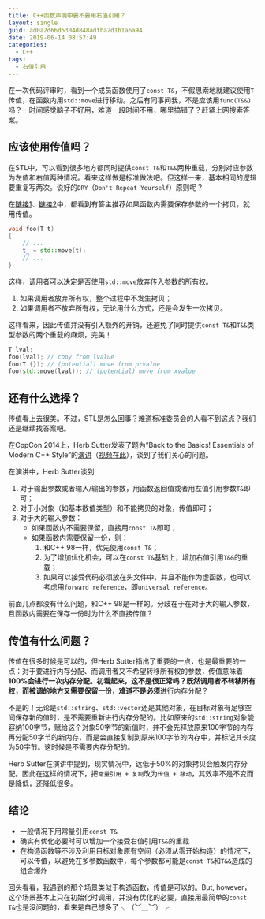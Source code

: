 ```yaml
---
title: C++函数声明中要不要用右值引用？
layout: single
guid: ad0a2d66d5304d848adfba2d1b1a6a94
date: 2019-06-14 08:57:49
categories:
  - C++
tags:
  - 右值引用
---
```


在一次代码评审时，看到一个成员函数使用了``const T&``，不假思索地就建议使用``T``传值，在函数内用``std::move``进行移动。之后有同事问我，不是应该用``func(T&&)``吗？一时间感觉脑子不好用，难道一段时间不用，哪里搞错了？赶紧上网搜索答案。

## 应该使用传值吗？

在STL中，可以看到很多地方都同时提供``const T&``和``T&&``两种重载，分别对应参数为左值和右值两种情况。看来这样做是标准做法吧。但这样一来，基本相同的逻辑要重复写两次。说好的``DRY``（``Don't Repeat Yourself``）原则呢？

在[链接1][ref1]、[链接2][ref2]中，都看到有答主推荐如果函数内需要保存参数的一个拷贝，就用传值。

```cpp
void foo(T t)
{
    // ...
    t_ = std::move(t);
    // ...
}
```

这样，调用者可以决定是否使用``std::move``放弃传入参数的所有权。

1. 如果调用者放弃所有权，整个过程中不发生拷贝；
2. 如果调用者不放弃所有权，无论用什么方式，还是会发生一次拷贝。

这样看来，因此传值并没有引入额外的开销，还避免了同时提供``const T&``和``T&&``类型参数的两个重载的麻烦，完美！

```cpp
T lval;
foo(lval); // copy from lvalue
foo(T {}); // (potential) move from prvalue
foo(std::move(lval)); // (potential) move from xvalue
```

## 还有什么选择？

传值看上去很美。不过，STL是怎么回事？难道标准委员会的人看不到这点？我们还是继续找答案吧。

在CppCon 2014上，Herb Sutter发表了题为“Back to the Basics! Essentials of Modern C++ Style”的[演讲][BackToBasics]（[视频在此][BackToBasicsVideo]），谈到了我们关心的问题。

在演讲中，Herb Sutter谈到

1. 对于输出参数或者输入/输出的参数，用函数返回值或者用左值引用参数``T&``即可；
1. 对于小对象（如基本数值类型）和不能拷贝的对象，传值即可；
1. 对于大的输入参数：
   * 如果函数内不需要保留，直接用``const T&``即可；
   * 如果函数内需要保留一份，则：
     1. 和C++ 98一样，优先使用``const T&``；
     2. 为了增加优化机会，可以在``const T&``基础上，增加右值引用``T&&``的重载；
     3. 如果可以接受代码必须放在头文件中，并且不能作为虚函数，也可以考虑用``forward reference``，即``universal reference``。

前面几点都没有什么问题，和C++ 98是一样的。分歧在于在对于大的输入参数，且函数内需要在保存一份时为什么不直接传值？

## 传值有什么问题？

传值在很多时候是可以的，但Herb Sutter指出了重要的一点，也是最重要的一点：对于要进行内存分配、而调用者又不希望转移所有权的参数，传值意味着**100%**会进行一次内存分配。初看起来，这不是很正常吗？既然调用者不转移所有权，而被调的地方又需要保留一份，难道不是**必须**进行内存分配？

不是的！无论是``std::string``、``std::vector``还是其他对象，在目标对象有足够空间保存新的值时，是不需要重新进行内存分配的。比如原来的``std::string``对象能容纳100字节，赋给这个对象50字节的新值时，并不会先释放原来100字节的内存再分配50字节的新内存，而是会直接复制到原来100字节的内存中，并标记其长度 为50字节。这时候是不需要内存分配的。

Herb Sutter在演讲中提到，现实情况中，远低于50%的对象拷贝会触发内存分配。因此在这样的情况下，把``常量引用 + 复制``改为``传值 + 移动``，其效率不是不变而是降低，还降低很多。

## 结论

* 一般情况下用常量引用``const T&``
* 确实有优化必要时可以增加一个接受右值引用``T&&``的重载
* 在构造函数等不涉及利用目标对象原有空间（必须从零开始构造）的情况下，可以传值，以避免在多参数函数中，每个参数都可能是``const T&``和``T&&``造成的组合爆炸

回头看看，我遇到的那个场景类似于构造函数，传值是可以的。But, however，这个场景基本上只在初始化时调用，并没有优化的必要，直接用最简单的``const T&``也是没问题的，看来是自己想多了 ╮（﹀＿﹀）╭

[ref1]: https://stackoverflow.com/questions/7592630/is-pass-by-value-a-reasonable-default-in-c11
[ref2]: https://stackoverflow.com/questions/18673658/should-i-always-move-on-sink-constructor-or-setter-arguments
[BackToBasics]: https://github.com/CppCon/CppCon2014/tree/master/Presentations/Back%20to%20the%20Basics!%20Essentials%20of%20Modern%20C%2B%2B%20Style
[BackToBasicsVideo]: http://www.youtube.com/watch?v=xnqTKD8uD64
